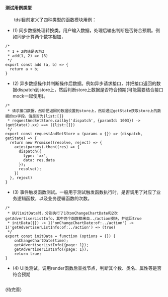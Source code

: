 

#### 测试用例类型

&emsp;&emsp;tdsl目前定义了四种类型的函数模块用例：

- (1) 同步数据处理转换类。用户输入数据，处理后输出判断是否符合预期。例如同步计算两个数字相加，

```
/*
 * 1 + 2的值是否为3
 * add(1, 2) => (3)
 */
export const add (a, b) => {
  return a + b;
}
```

- (2) 异步数据操作并判断操作后数据。例如异步请求接口，并把接口返回的数据dispatch到store上，然后判断store上数据是否符合预期(可能需要结合接口mock一起使用)。

```
/*
 * 请求接口数据，然后把返回的数据设置到store上，然后通过getState获取store上的数据的xx字段，值是否为{list:[]}
 * requestAndSetStore.callby('dispatch', {paramId: 1003}) -> (getState().xx) ==> ({list:[]})
 */
export const requestAndSetStore = (params = {}) => (dispatch, getState) => {
  return new Promise((resolve, reject) => {
    axios(params).then((res) => {
      dispatch({
        type: 'xx',
        data: res.data
      });
      resolve();
    })
  }, reject)
}

```

- (3) 事件触发函数测试。一般用于测试触发函数执行时，是否调用了对应了业务逻辑函数，以及业务逻辑函数的次数。

```
/*
 * 执行initData时，分别执行了1次onChangeChartDate和2次getAdvertiserListInfo，其中两个函数都来自../action模块，并返回true
 * initData({}) -> 1('onChangeChartDate:of:../action') -> 1('getAdvertiserListInfo:of:../action') => (true)
 */
export const initData = function (options = {}) {
    onChangeChartDate(time);
    getAdvertiserListInfo({page: 1});
    getAdvertiserListInfo({page: 1});
    return true;
}

```

- (4) UI类测试。调用render函数后查找节点，判断其个数、类名、属性等是否符合预期

```
```

(待完善)
